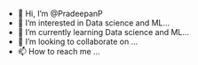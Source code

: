 - 👋 Hi, I’m @PradeepanP
- 👀 I’m interested in Data science and ML...
- 🌱 I’m currently learning Data science and ML...
- 💞️ I’m looking to collaborate on ...
- 📫 How to reach me ...

<!---
PradeepanP/PradeepanP is a ✨ special ✨ repository because its `README.md` (this file) appears on your GitHub profile.
You can click the Preview link to take a look at your changes.
--->
